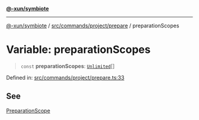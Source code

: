 [**@-xun/symbiote**](../../../../../README.md)

***

[@-xun/symbiote](../../../../../README.md) / [src/commands/project/prepare](../README.md) / preparationScopes

# Variable: preparationScopes

> `const` **preparationScopes**: [`Unlimited`](../../../../configure/enumerations/UnlimitedGlobalScope.md#unlimited)[]

Defined in: [src/commands/project/prepare.ts:33](https://github.com/Xunnamius/symbiote/blob/16e65ca9568c2c290d9cbc170fcee40ca3a63520/src/commands/project/prepare.ts#L33)

## See

[PreparationScope](../../../../configure/enumerations/UnlimitedGlobalScope.md)
